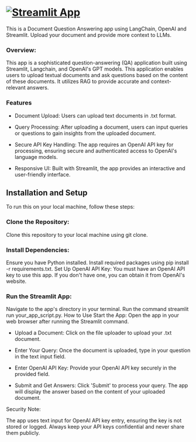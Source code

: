 # [![Streamlit App](https://static.streamlit.io/badges/streamlit_badge_black_white.svg)](https://ragchatbot-txt-openai-czeyvla6eqoc37qrsxbzue.streamlit.app/)

This is a Document Question Answering app using LangChain, OpenAI and Streamlit. Upload your document and provide more context to LLMs.

### Overview: 
This app is a sophisticated question-answering (QA) application built using Streamlit, Langchain, and OpenAI's GPT models. This application enables users to upload textual documents and ask questions based on the content of these documents. It utilizes RAG to provide accurate and context-relevant answers.

### Features 
- Document Upload: Users can upload text documents in .txt format. 

- Query Processing: After uploading a document, users can input queries or questions to gain insights from the uploaded document. 

- Secure API Key Handling: The app requires an OpenAI API key for processing, ensuring secure and authenticated access to OpenAI's language models. 

- Responsive UI: Built with Streamlit, the app provides an interactive and user-friendly interface. 

## Installation and Setup

To run this on your local machine, follow these steps:

### Clone the Repository: 
Clone this repository to your local machine using git clone.

### Install Dependencies:

Ensure you have Python installed. Install required packages using pip install -r requirements.txt. Set Up OpenAI API Key: You must have an OpenAI API key to use this app. If you don't have one, you can obtain it from OpenAI's website.

### Run the Streamlit App:

Navigate to the app's directory in your terminal. Run the command streamlit run your_app_script.py. How to Use Start the App: Open the app in your web browser after running the Streamlit command.

- Upload a Document: Click on the file uploader to upload your .txt document.

- Enter Your Query: Once the document is uploaded, type in your question in the text input field.

- Enter OpenAI API Key: Provide your OpenAI API key securely in the provided field.

- Submit and Get Answers: Click 'Submit' to process your query. The app will display the answer based on the content of your uploaded document.

Security Note:

The app uses text input for OpenAI API key entry, ensuring the key is not stored or logged. Always keep your API keys confidential and never share them publicly.
